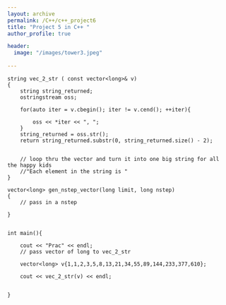 ```yaml
---
layout: archive
permalink: /C++/c++_project6
title: "Project 5 in C++ "
author_profile: true

header:
  image: "/images/tower3.jpeg"
  
---
```



    string vec_2_str ( const vector<long>& v)
    {
        string string_returned;
        ostringstream oss;

        for(auto iter = v.cbegin(); iter != v.cend(); ++iter){

            oss << *iter << ", ";
        }
        string_returned = oss.str();
        return string_returned.substr(0, string_returned.size() - 2);
        

        // loop thru the vector and turn it into one big string for all the happy kids
        //"Each element in the string is "
    }

    vector<long> gen_nstep_vector(long limit, long nstep)
    {
        // pass in a nstep
        
    }


    int main(){

        cout << "Prac" << endl;
        // pass vector of long to vec_2_str

        vector<long> v{1,1,2,3,5,8,13,21,34,55,89,144,233,377,610};

        cout << vec_2_str(v) << endl;


    }